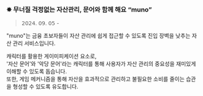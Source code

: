 ### ✸  무너질 걱정없는 자산관리, 문어와 함께 해요 “muno”
> 𝟤𝟢𝟤𝟦. 𝟢𝟫. 𝟢𝟧 -

"muno"는 금융 초보자들이 자산 관리에 쉽게 접근할 수 있도록 진입 장벽을 낮추는 자산 관리 서비스입니다. <br>

캐릭터를 활용한 게이미피케이션 요소로, <br>
'자산 문어'와 '악당 문어'라는 캐릭터를 통해 사용자가 자산 관리의 중요성을 재미있게 이해할 수 있도록 돕습니다. <br>
또한, 게임 메커니즘을 통해 자산을 효과적으로 관리하고 불필요한 소비를 줄이는 습관을 형성할 수 있도록 유도합니다.

